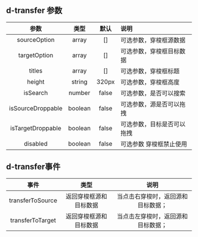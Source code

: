 ## d-transfer 参数

| 参数        | 类型          | 默认        |   说明                 |
| :---------: | :----------: | :---------: | :------------------------------------------|
| sourceOption        | array       | []      | 可选参数，穿梭框源数据 |
| targetOption    | array       | []      | 可选参数，穿梭框目标数据 |
| titles   | array      | []        | 可选参数，穿梭框标题 |
| height     | string     | 320px      | 可选参数，穿梭框高度 |
| isSearch | number       | false      | 可选参数，是否可以搜索 |
| isSourceDroppable | boolean       | false      | 可选参数，源是否可以拖拽 |
| isTargetDroppable | boolean       | false      | 可选参数，目标是否可以拖拽 |
| disabled | boolean       | false      | 可选参数  穿梭框禁止使用 |

## d-transfer事件

| 事件        | 类型          |  说明       |
| :---------: | :----------: | :---------: |
| transferToSource |   返回穿梭框源和目标数据 |当点击右穿梭时，返回源和目标数据；|
| transferToTarget |   返回穿梭框源和目标数据 |当点击左穿梭时，返回源和目标数据；|
